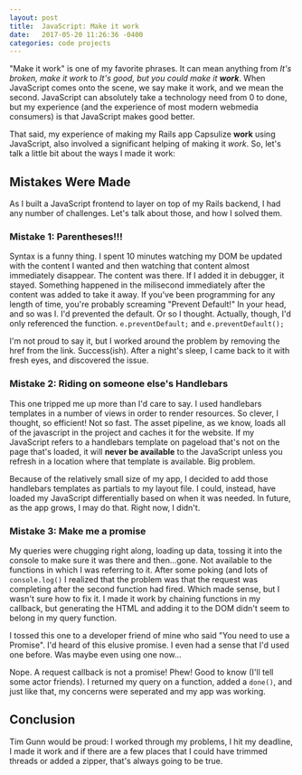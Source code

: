 ```yaml
---
layout: post
title:  JavaScript: Make it work
date:   2017-05-20 11:26:36 -0400
categories: code projects
---
```


"Make it work" is one of my favorite phrases. It can mean anything from *It's broken, make it work* to *It's good, but you could make it **work***. When JavaScript comes onto the scene, we say make it work, and we mean the second. JavaScript can absolutely take a technology need from 0 to done, but my experience (and the experience of most modern webmedia consumers) is that JavaScript makes good better.

That said, my experience of making my Rails app Capsulize **work** using JavaScript, also involved a significant helping of making it *work*. So, let's talk a little bit about the ways I made it work:

## Mistakes Were Made

As I built a JavaScript frontend to layer on top of my Rails backend, I had any number of challenges. Let's talk about those, and how I solved them.

### Mistake 1: Parentheses!!!

Syntax is a funny thing. I spent 10 minutes watching my DOM be updated with the content I wanted and then watching that content almost immediately disappear. The content was there. If I added it in debugger, it stayed. Something happened in the milisecond immediately after the content was added to take it away. If you've been programming for any length of time, you're probably screaming "Prevent Default!" In your head, and so was I. I'd prevented the default. Or so I thought. Actually, though, I'd only referenced the function. `e.preventDefault;` and `e.preventDefault();`

I'm not proud to say it, but I worked around the problem by removing the href from the link. Success(ish). After a night's sleep, I came back to it with fresh eyes, and discovered the issue.

### Mistake 2: Riding on someone else's Handlebars

This one tripped me up more than I'd care to say. I used handlebars templates in a number of views in order to render resources. So clever, I thought, so efficient! Not so fast. The asset pipeline, as we know, loads all of the javascript in the project and caches it for the website. If my JavaScript refers to a handlebars template on pageload that's not on the page that's loaded, it will **never be available** to the JavaScript unless you refresh in a location where that template is available. Big problem.

Because of the relatively small size of my app, I decided to add those handlebars templates as partials to my layout file. I could, instead, have loaded my JavaScript differentially based on when it was needed. In future, as the app grows, I may do that. Right now, I didn't.

### Mistake 3: Make me a promise

My queries were chugging right along, loading up data, tossing it into the console to make sure it was there and then...gone. Not available to the functions in which I was referring to it. After some poking (and lots of `console.log()` I realized that the problem was that the request was completing after the second function had fired. Which made sense, but I wasn't sure how to fix it. I made it work by chaining functions in my callback, but generating the HTML and adding it to the DOM didn't seem to belong in my query function.

I tossed this one to a developer friend of mine who said "You need to use a Promise". I'd heard of this elusive promise. I even had a sense that I'd used one before. Was maybe even using one now...

Nope. A request callback is not a promise! Phew! Good to know (I'll tell some actor friends). I returned my query on a function, added a `done()`, and just like that, my concerns were seperated and my app was working.

## Conclusion
Tim Gunn would be proud: I worked through my problems, I hit my deadline, I made it work and if there are a few places that I could have trimmed threads or added a zipper, that's always going to be true.
